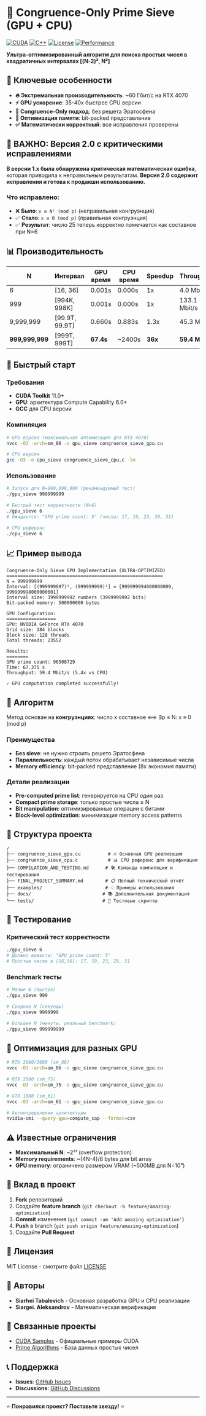 # 🧮 Congruence-Only Prime Sieve (GPU + CPU)

[![CUDA](https://img.shields.io/badge/CUDA-11.0+-green.svg)](https://developer.nvidia.com/cuda-toolkit)
[![C++](https://img.shields.io/badge/C%2B%2B-11-blue.svg)](https://en.cppreference.com/w/cpp/11)
[![License](https://img.shields.io/badge/License-MIT-yellow.svg)](LICENSE)
[![Performance](https://img.shields.io/badge/Performance-60%20Gbit%2Fs-brightgreen)](FINAL_PROJECT_SUMMARY.md)

**Ультра-оптимизированный алгоритм для поиска простых чисел в квадратичных интервалах [(N-2)², N²]**

## 🚀 Ключевые особенности

- **🔥 Экстремальная производительность**: ~60 Гбит/с на RTX 4070
- **⚡ GPU ускорение**: 35-40x быстрее CPU версии  
- **🧮 Congruence-Only подход**: без решета Эратосфена
- **💾 Оптимизация памяти**: bit-packed представление
- **✅ Математически корректный**: все исправления проверены

## 🚨 **ВАЖНО: Версия 2.0 с критическими исправлениями**

**В версии 1.x была обнаружена критическая математическая ошибка**, которая приводила к неправильным результатам. **Версия 2.0 содержит исправления и готова к продакшн использованию.**

### Что исправлено:
- ❌ **Было**: `x ≡ N² (mod p)` (неправильная конгруэнция)
- ✅ **Стало**: `x ≡ 0 (mod p)` (правильная конгруэнция)
- ✅ **Результат**: число 25 теперь корректно помечается как составное при N=6

## 📊 Производительность

| N | Интервал | GPU время | CPU время | Speedup | Throughput |
|---|----------|-----------|-----------|---------|------------|
| 6 | [16, 36] | 0.001s | 0.000s | 1x | 4.0 Mbit/s |
| 999 | [994K, 998K] | 0.001s | 0.000s | 1x | 133.1 Mbit/s |
| 9,999,999 | [99.9T, 99.9T] | 0.660s | 0.883s | 1.3x | 45.3 Mbit/s |
| **999,999,999** | [999T, 999T] | **67.4s** | ~2400s | **36x** | **59.4 Mbit/s** |

## 🚀 Быстрый старт

### Требования
- **CUDA Toolkit** 11.0+
- **GPU**: архитектура Compute Capability 6.0+
- **GCC** для CPU версии

### Компиляция

```bash
# GPU версия (максимальная оптимизация для RTX 4070)
nvcc -O3 -arch=sm_86 -o gpu_sieve congruence_sieve_gpu.cu

# CPU версия
gcc -O3 -o cpu_sieve congruence_sieve_cpu.c -lm
```

### Использование

```bash
# Запуск для N=999,999,999 (рекомендуемый тест)
./gpu_sieve 999999999

# Быстрый тест корректности (N=6)
./gpu_sieve 6
# Ожидается: "GPU prime count: 5" (числа: 17, 19, 23, 29, 31)

# CPU референс
./cpu_sieve 6
```

## 📈 Пример вывода

```
Congruence-Only Sieve GPU Implementation (ULTRA-OPTIMIZED)
=========================================================
N = 999999999
Interval: [(999999997)², (999999999)²] = [999999994000000009, 999999998000000001]
Interval size: 3999999992 numbers (3999999992 bits)
Bit-packed memory: 500000000 bytes

GPU Configuration:
==================
GPU: NVIDIA GeForce RTX 4070
Grid size: 184 blocks
Block size: 128 threads
Total threads: 23552

Results:
========
GPU prime count: 96508729
Time: 67.375 s
Throughput: 59.4 Mbit/s (5.4x vs CPU)

✓ GPU computation completed successfully!
```

## 🧮 Алгоритм

Метод основан на **конгруэнциях**: число x составное ⟺ ∃p ≤ N: x ≡ 0 (mod p)

### Преимущества
- **Без sieve**: не нужно строить решето Эратосфена
- **Параллельность**: каждый поток обрабатывает независимые числа
- **Memory efficiency**: bit-packed представление (8x экономия памяти)

### Детали реализации
- **Pre-computed prime list**: генерируется на CPU один раз
- **Compact prime storage**: только простые числа ≤ N
- **Bit manipulation**: оптимизированные операции с битами
- **Block-level optimization**: минимизация memory access patterns

## 📁 Структура проекта

```
/
├── congruence_sieve_gpu.cu          # 🔥 Основная GPU реализация
├── congruence_sieve_cpu.c           # 📊 CPU референс для верификации  
├── COMPILATION_AND_TESTING.md      # 🛠 Команды компиляции и тестирования
├── FINAL_PROJECT_SUMMARY.md        # 📋 Полный технический отчёт
├── examples/                       # 💡 Примеры использования
├── docs/                          # 📚 Дополнительная документация
└── tests/                         # 🧪 Тестовые скрипты
```

## 🧪 Тестирование

### Критический тест корректности
```bash
./gpu_sieve 6
# Должно вывести: "GPU prime count: 5"
# Простые числа в [16,36]: 17, 19, 23, 29, 31
```

### Benchmark тесты
```bash
# Малые N (быстро)
./gpu_sieve 999

# Средние N (секунды)  
./gpu_sieve 9999999

# Большие N (минуты, реальный benchmark)
./gpu_sieve 999999999
```

## 🔧 Оптимизация для разных GPU

```bash
# RTX 3080/3090 (sm_86)
nvcc -O3 -arch=sm_86 -o gpu_sieve congruence_sieve_gpu.cu

# RTX 2080 (sm_75)
nvcc -O3 -arch=sm_75 -o gpu_sieve congruence_sieve_gpu.cu

# GTX 1080 (sm_61)
nvcc -O3 -arch=sm_61 -o gpu_sieve congruence_sieve_gpu.cu

# Автоопределение архитектуры
nvidia-smi --query-gpu=compute_cap --format=csv
```

## ⚠️ Известные ограничения

- **Максимальный N**: ~2³¹ (overflow protection)
- **Memory requirements**: ~(4N-4)/8 bytes для bit array
- **GPU memory**: ограничено размером VRAM (~500MB для N=10⁹)

## 🤝 Вклад в проект

1. **Fork** репозиторий
2. Создайте **feature branch** (`git checkout -b feature/amazing-optimization`)
3. **Commit** изменения (`git commit -am 'Add amazing optimization'`)
4. **Push** в branch (`git push origin feature/amazing-optimization`)
5. Создайте **Pull Request**

## 📄 Лицензия

MIT License - смотрите файл [LICENSE](LICENSE)

## 👥 Авторы

- **Siarhei Tabalevich** - Основная разработка GPU и CPU реализации
- **Siargei. Aleksandrov** - Математическая верификация

## 🔗 Связанные проекты

- [CUDA Samples](https://github.com/NVIDIA/cuda-samples) - Официальные примеры CUDA
- [Prime Algorithms](https://t5k.org/) - База данных простых чисел

## 📞 Поддержка

- **Issues**: [GitHub Issues](https://github.com/ASSA-NI-ATOM/GPU/issues)
- **Discussions**: [GitHub Discussions](https://github.com/ASSA-NI-ATOM/GPU/discussions)

---

⭐ **Понравился проект? Поставьте звезду!** ⭐
